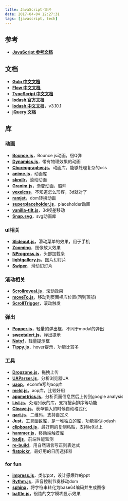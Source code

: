```yaml
---
title: JavaScript-集合
date: 2017-04-04 12:27:31
tags: [javascript, tech]
---
```


## 参考
* **[JavaScript 参考文档](https://developer.mozilla.org/zh-CN/docs/Web/JavaScript/Reference)**

## 文档
* **[Gulp 中文文档](http://www.gulpjs.com.cn/)**
* **[Flow 中文文档](https://zhenyong.github.io/flowtype/)**,
* **[TypeScript 中文文档](https://www.tslang.cn/)**
* **[lodash 官方文档](https://lodash.com/docs/4.17.4)**
* **[lodash 中文文档](http://lodashjs.com/docs/)**，v3.10.1
* **[jQuery 文档](http://www.css88.com/jqapi-1.9/)**

## 库

### 动画
* **[Bounce.js](http://bouncejs.com/)**，Bounce js动画，很Q弹
* **[Dynamics.js](http://dynamicsjs.com/)**，带有物理效果的动画
* **[Choreographer.js](https://christinecha.github.io/choreographer-js/)**，动画库，能够处理复杂的css
* **[anime.js](http://anime-js.com/)**，动画库
* **[skrollr](http://prinzhorn.github.io/skrollr/)**，滚动动画
* **[Granim.js](https://sarcadass.github.io/granim.js/)**，渐变动画，超帅
* **[voxelcss](http://voxelcss.com/)**，不知道怎么形容，3d就对了
* **[ramjet](http://www.rich-harris.co.uk/ramjet/)**，dom转换动画
* **[superplaceholder.js](http://kushagragour.in/lab/superplaceholderjs/)**，placeholder动画
* **[vanilla-tilt.js](https://micku7zu.github.io/vanilla-tilt.js/index.html)**，3d视差移动
* **[Snap.svg](http://snapsvg.io/)**，svg动画库

### ui相关
* **[Slideout.js](https://slideout.js.org/)**，滑动菜单的效果，用于手机
* **[Zooming](http://desmonding.me/zooming/)**，图像放大效果
* **[NProgress.js](http://ricostacruz.com/nprogress/)**，头部加载条
* **[lightgallery.js](https://github.com/sachinchoolur/lightgallery.js)**，图片幻灯片
* **[Swiper](http://idangero.us/swiper/)**，滑动幻灯片

### 滚动相关
* **[Scrollreveal.js](https://github.com/jlmakes/scrollreveal)**，滚动效果
* **[moveTo.js](https://hsnaydd.github.io/moveTo/demo/)**，移动到页面相应位置(回到顶部)
* **[ScrollTrigger](https://terwanerik.github.io/ScrollTrigger/)**，滚动触发

### 弹出
* **[Popper.js](https://popper.js.org/)**，轻量的弹出框，不同于modal的弹出
* **[sweetalert,js](http://t4t5.github.io/sweetalert/)**，弹出提示
* **[Notyf](http://carlosroso.com/notyf/)**，轻量提示框
* **[Tippy.js](https://atomiks.github.io/tippyjs/)**，hover提示，功能比较多

### 工具
* **[Dropzone.js](http://www.dropzonejs.com/)**，拖拽上传
* **[UAParser.js](http://faisalman.github.io/ua-parser-js/)**，分析浏览器UA
* **[uaop](https://github.com/ecomfe/aop)**，ecomfe写的aop库
* **[meld.js](https://github.com/cujojs/meld)**，aop库，比较好用
* **[appmetrics.js](https://github.com/ebidel/appmetrics.js)**，分析页面信息然后上传到google analysis
* **[List.js](http://listjs.com/)**，处理列表的库，支持搜索排序等功能
* **[Cleave.js](http://nosir.github.io/cleave.js/)**，表单输入的时候自动格式化
* **[qart.js](https://github.com/kciter/qart.js)**，二维码，支持自定义
* **[Just](http://anguscroll.com/just/)**，工具函数库，是一堆独立的库，功能类似lodash
* **[clipboard.js](https://clipboardjs.com/)**，最好用的复制粘贴，支持ie9以上
* **[hammer.js](http://hammerjs.github.io/)**，移动端触摸库
* **[badjs](https://github.com/BetterJS/badjs-report)**，前端性能监测
* **[re-build](https://github.com/MaxArt2501/re-build)**，用自然语言写正则表达式
* **[flatpickr](https://chmln.github.io/flatpickr/)**，最好用的日历选择器

### for fun
* **[impress.js](http://impress.github.io/impress.js)**，类似ppt，设计感爆炸的ppt
* **[Rythm.js](https://okazari.github.io/Rythm.js/)**，声音控制节奏移动dom
* **[sphinx](https://jrainlau.github.io/sphinx/)**，将字符串转化为base64编码并生成图像
* **[baffle.js](https://camwiegert.github.io/baffle/)**，很炫的文字模糊显示效果
